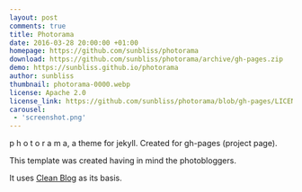 ```yaml
---
layout: post
comments: true
title: Photorama
date: 2016-03-28 20:00:00 +01:00
homepage: https://github.com/sunbliss/photorama
download: https://github.com/sunbliss/photorama/archive/gh-pages.zip
demo: https://sunbliss.github.io/photorama
author: sunbliss
thumbnail: photorama-0000.webp
license: Apache 2.0
license_link: https://github.com/sunbliss/photorama/blob/gh-pages/LICENSE
carousel:
 - 'screenshot.png'
---
```


p h o t o r a m a, a theme for jekyll. Created for gh-pages (project page).

This template was created having in mind the photobloggers.

It uses [Clean Blog](https://github.com/BlackrockDigital/startbootstrap-clean-blog-jekyll) as its basis.
